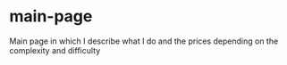 # main-page
Main page in which I describe what I do and the prices depending on the complexity and difficulty
